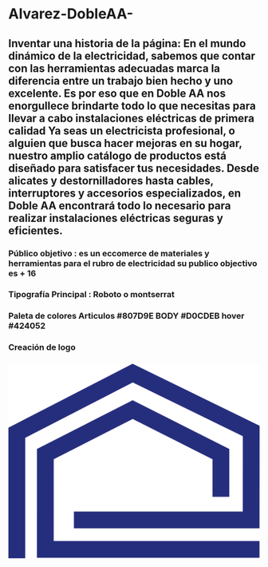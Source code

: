 # Alvarez-DobleAA-
## Inventar una historia de la página: En el mundo dinámico de la electricidad, sabemos que contar con las herramientas adecuadas marca la diferencia entre un trabajo bien hecho y uno excelente. Es por eso que en Doble AA nos enorgullece brindarte todo lo que necesitas para llevar a cabo instalaciones eléctricas de primera calidad Ya seas un electricista profesional, o alguien que busca hacer mejoras en su hogar, nuestro amplio catálogo de productos está diseñado para satisfacer tus necesidades. Desde alicates y destornilladores hasta cables, interruptores y accesorios especializados, en Doble AA encontrará todo lo necesario para realizar instalaciones eléctricas seguras y eficientes.


### Público objetivo : es un eccomerce de materiales y herramientas para el rubro de electricidad su publico objectivo es + 16

### Tipografía Principal : Roboto o montserrat 

### Paleta de colores  Articulos #807D9E    BODY  #D0CDEB   hover #424052

### Creación de logo  
### ![logo del eccomerce](/png.png)